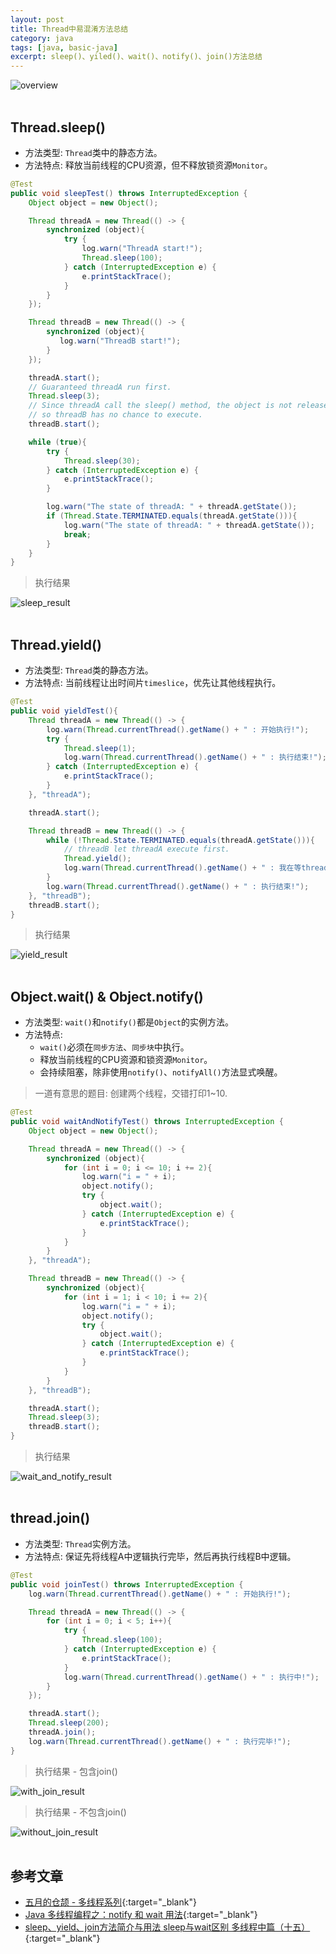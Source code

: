 ```yaml
---
layout: post
title: Thread中易混淆方法总结
category: java
tags: [java, basic-java]
excerpt: sleep()、yiled()、wait()、notify()、join()方法总结
---
```

![overview](http://px8rn4o1y.bkt.clouddn.com/thread_confused_methods.png)
<br>
<br>
## Thread.sleep()  

- 方法类型: `Thread`类中的静态方法。
- 方法特点: 释放当前线程的CPU资源，但不释放锁资源`Monitor`。

```java
@Test
public void sleepTest() throws InterruptedException {
    Object object = new Object();

    Thread threadA = new Thread(() -> {
        synchronized (object){
            try {
                log.warn("ThreadA start!");
                Thread.sleep(100);
            } catch (InterruptedException e) {
                e.printStackTrace();
            }
        }
    });

    Thread threadB = new Thread(() -> {
        synchronized (object){
           log.warn("ThreadB start!");
        }
    });

    threadA.start();
    // Guaranteed threadA run first.
    Thread.sleep(3);
    // Since threadA call the sleep() method, the object is not released,  
    // so threadB has no chance to execute.
    threadB.start();

    while (true){
        try {
            Thread.sleep(30);
        } catch (InterruptedException e) {
            e.printStackTrace();
        }

        log.warn("The state of threadA: " + threadA.getState());
        if (Thread.State.TERMINATED.equals(threadA.getState())){
            log.warn("The state of threadA: " + threadA.getState());
            break;
        }
    }
}
```

> 执行结果  

![sleep_result](http://px8rn4o1y.bkt.clouddn.com/sleep_result.png)
<br>
<br>

## Thread.yield()  
- 方法类型: `Thread`类的静态方法。
- 方法特点: 当前线程让出时间片`timeslice`，优先让其他线程执行。

```java
@Test
public void yieldTest(){
    Thread threadA = new Thread(() -> {
        log.warn(Thread.currentThread().getName() + " : 开始执行!");
        try {
            Thread.sleep(1);
            log.warn(Thread.currentThread().getName() + " : 执行结束!");
        } catch (InterruptedException e) {
            e.printStackTrace();
        }
    }, "threadA");

    threadA.start();

    Thread threadB = new Thread(() -> {
        while (!Thread.State.TERMINATED.equals(threadA.getState())){
            // threadB let threadA execute first.
            Thread.yield();
            log.warn(Thread.currentThread().getName() + " : 我在等threadA执行结束!");
        }
        log.warn(Thread.currentThread().getName() + " : 执行结束!");
    }, "threadB");
    threadB.start();
}
```
> 执行结果  
  
![yield_result](http://px8rn4o1y.bkt.clouddn.com/yield_result.png)
<br>
<br>
## Object.wait() & Object.notify()  
- 方法类型: `wait()`和`notify()`都是`Object`的实例方法。
- 方法特点: 
    - `wait()`必须在`同步方法`、`同步块`中执行。
    - 释放当前线程的CPU资源和锁资源`Monitor`。
    - 会持续阻塞，除非使用`notify()`、`notifyAll()`方法显式唤醒。  

> 一道有意思的题目: 创建两个线程，交错打印1~10.  


```java
@Test
public void waitAndNotifyTest() throws InterruptedException {
    Object object = new Object();

    Thread threadA = new Thread(() -> {
        synchronized (object){
            for (int i = 0; i <= 10; i += 2){
                log.warn("i = " + i);
                object.notify();
                try {
                    object.wait();
                } catch (InterruptedException e) {
                    e.printStackTrace();
                }
            }
        }
    }, "threadA");

    Thread threadB = new Thread(() -> {
        synchronized (object){
            for (int i = 1; i < 10; i += 2){
                log.warn("i = " + i);
                object.notify();
                try {
                    object.wait();
                } catch (InterruptedException e) {
                    e.printStackTrace();
                }
            }
        }
    }, "threadB");

    threadA.start();
    Thread.sleep(3);
    threadB.start();
}
```

> 执行结果  
  
![wait_and_notify_result](http://px8rn4o1y.bkt.clouddn.com/wait_and_notify_result.png)
<br>
<br>

## thread.join()  
- 方法类型: `Thread`实例方法。
- 方法特点: 保证先将线程A中逻辑执行完毕，然后再执行线程B中逻辑。


```java
@Test
public void joinTest() throws InterruptedException {
    log.warn(Thread.currentThread().getName() + " : 开始执行!");

    Thread threadA = new Thread(() -> {
        for (int i = 0; i < 5; i++){
            try {
                Thread.sleep(100);
            } catch (InterruptedException e) {
                e.printStackTrace();
            }
            log.warn(Thread.currentThread().getName() + " : 执行中!");
        }
    });

    threadA.start();
    Thread.sleep(200);
    threadA.join();
    log.warn(Thread.currentThread().getName() + " : 执行完毕!");
}
```

> 执行结果 - 包含join()  

![with_join_result](http://px8rn4o1y.bkt.clouddn.com/with_join_result.png)

> 执行结果 - 不包含join()  
  
![without_join_result](http://px8rn4o1y.bkt.clouddn.com/without_join_result.png)
<br>
<br>
## 参考文章
- [五月的仓颉 - 多线程系列](https://www.cnblogs.com/xrq730/category/733883.html){:target="_blank"}
- [Java 多线程编程之：notify 和 wait 用法](https://segmentfault.com/a/1190000018096174#articleHeader0){:target="_blank"}
- [sleep、yield、join方法简介与用法 sleep与wait区别 多线程中篇（十五）](https://www.cnblogs.com/noteless/p/10443446.html){:target="_blank"}